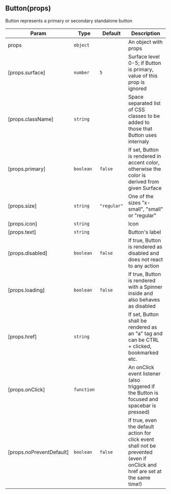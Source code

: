 ## Button(props)
Button represents a primary or secondary standalone button

| Param | Type | Default | Description |
| --- | --- | --- | --- |
| props | <code>object</code> |  | An object with props |
| [props.surface] | <code>number</code> | <code>5</code> | Surface level 0-5; if Button is primary, value of this prop is ignored |
| [props.className] | <code>string</code> |  | Space separated list of CSS classes to be added to those that Button uses internaly |
| [props.primary] | <code>boolean</code> | <code>false</code> | If set, Button is rendered in accent color, otherwise the color is derived from given Surface |
| [props.size] | <code>string</code> | <code>&quot;regular&quot;</code> | One of the sizes "x-small", "small" or "regular" |
| [props.icon] | <code>string</code> |  | Icon |
| [props.text] | <code>string</code> |  | Button's label |
| [props.disabled] | <code>boolean</code> | <code>false</code> | If true, Button is rendered as disabled and does not react to any action |
| [props.loading] | <code>boolean</code> | <code>false</code> | If true, Button is rendered with a Spinner inside and also behaves as disabled |
| [props.href] | <code>string</code> |  | If set, Button shall be rendered as an "a" tag and can be CTRL + clicked, bookmarked etc. |
| [props.onClick] | <code>function</code> |  | An onClick event listener (also triggered if the Button is focused and spacebar is pressed) |
| [props.noPreventDefault] | <code>boolean</code> | <code>false</code> | If true, even the default action for click event shall not be prevented (even if onClick and href are set at the same time!) |

